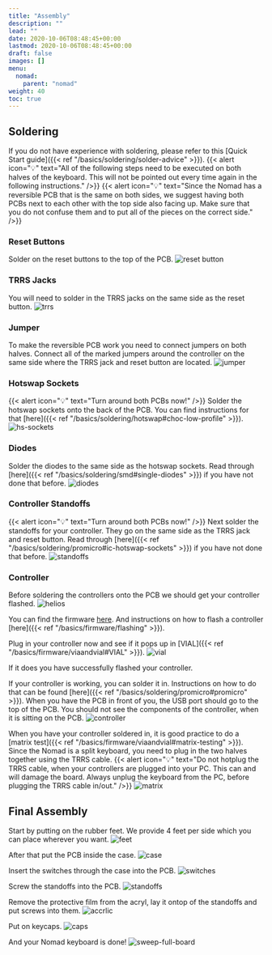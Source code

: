 ```yaml
---
title: "Assembly"
description: ""
lead: ""
date: 2020-10-06T08:48:45+00:00
lastmod: 2020-10-06T08:48:45+00:00
draft: false
images: []
menu:
  nomad:
    parent: "nomad"
weight: 40
toc: true
---
```


## Soldering

If you do not have experience with soldering, please refer to this [Quick Start guide]({{< ref "/basics/soldering/solder-advice" >}}).
{{< alert icon="💡" text="All of the following steps need to be executed on both halves of the keyboard. This will not be pointed out every time again in the following instructions." />}}
{{< alert icon="💡" text="Since the Nomad has a reversible PCB that is the same on both sides, we suggest having both PCBs next to each other with the top side also facing up. Make sure that you do not confuse them and to put all of the pieces on the correct side." />}}

### Reset Buttons

Solder on the reset buttons to the top of the PCB.
![reset button](reset-pcb.png)

### TRRS Jacks

You will need to solder in the TRRS jacks on the same side as the reset button.
![trrs](trrs-pcb.png)

### Jumper

To make the reversible PCB work you need to connect jumpers on both halves. Connect all of the marked jumpers around the controller on the same side where the TRRS jack and reset button are located.
![jumper](jumper-pcb.png)

### Hotswap Sockets

{{< alert icon="💡" text="Turn around both PCBs now!" />}}
Solder the hotswap sockets onto the back of the PCB. You can find instructions for that [here]({{< ref "/basics/soldering/hotswap#choc-low-profile" >}}).
![hs-sockets](hotswap-pcb.png)

### Diodes

Solder the diodes to the same side as the hotswap sockets. Read through [here]({{< ref "/basics/soldering/smd#single-diodes" >}}) if you have not done that before.
![diodes](diodes-pcb.png)

### Controller Standoffs

{{< alert icon="💡" text="Turn around both PCBs now!" />}}
Next solder the standoffs for your controller. They go on the same side as the TRRS jack and reset button. Read through [here]({{< ref "/basics/soldering/promicro#ic-hotswap-sockets" >}}) if you have not done that before.
![standoffs](standoffs-pcb.png)

### Controller

Before soldering the controllers onto the PCB we should get your controller flashed.
![helios](helios.png)

You can find the firmware <a href="https://files.keeb.supply/firmware/nomad/" >here<a>. And instructions on how to flash a controller [here]({{< ref "/basics/firmware/flashing" >}}).<br>

Plug in your controller now and see if it pops up in [VIAL]({{< ref "/basics/firmware/viaandvial#VIAL" >}}).
![vial]()

If it does you have successfully flashed your controller.

If your controller is working, you can solder it in. Instructions on how to do that can be found [here]({{< ref "/basics/soldering/promicro#promicro" >}}). When you have the PCB in front of you, the USB port should go to the top of the PCB. You should not see the components of the controller, when it is sitting on the PCB.
![controller](controller-pcb.png)

When you have your controller soldered in, it is good practice to do a [matrix test]({{< ref "/basics/firmware/viaandvial#matrix-testing" >}}). Since the Nomad is a split keyboard, you need to plug in the two halves together using the TRRS cable.
{{< alert icon="💡" text="Do not hotplug the TRRS cable, when your controllers are plugged into your PC. This can and will damage the board. Always unplug the keyboard from the PC, before plugging the TRRS cable in/out." />}}
![matrix]()

## Final Assembly

Start by putting on the rubber feet. We provide 4 feet per side which you can place wherever you want.
![feet](feet-pcb.png)

After that put the PCB inside the case.
![case](case-pcb.png)

Insert the switches through the case into the PCB.
![switches](switches-pcb.png)

Screw the standoffs into the PCB.
![standoffs](standoffs-2-pcb.png)

Remove the protective film from the acryl, lay it ontop of the standoffs and put screws into them.
![accrlic](acrylic-pcb.png)

Put on keycaps.
![caps](keycaps-pcb.png)

And your Nomad keyboard is done!
![sweep-full-board]()
